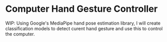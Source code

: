 # Computer Hand Gesture Controller

WIP: Using Google's MediaPipe hand pose estimation library, I will create classification models to detect curent hand
gesture and use this to control the computer. 